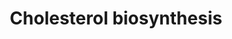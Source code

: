 ---
annotations:
- id: PW:0000454
  parent: classic metabolic pathway
  type: Pathway Ontology
  value: cholesterol biosynthetic pathway
authors:
- M.Lieberman
- MaintBot
- N.Mantei
- Thomas
- Christine Chichester
- Egonw
- Eveline1705
- Khanspers
- Eweitz
citedin: ''
communities: []
description: 'Cholesterol is a waxy steroid metabolite found in the cell membranes
  and transported in the blood plasma of all animals. It is an essential structural
  component of mammalian cell membranes, where it is required to establish proper
  membrane permeability and fluidity. In addition, cholesterol is an important component
  for the manufacture of bile acids, steroid hormones, and several fat-soluble vitamins.
  Cholesterol is the principal sterol synthesized by animals, but small quantities
  are synthesized in other eukaryotes, such as plants and fungi. It is almost completely
  absent among prokaryotes, which include bacteria.  Source: [[wikipedia:Cholesterol|Wikipedia]]'
last-edited: 2024-12-03
ndex: null
organisms:
- Saccharomyces cerevisiae
redirect_from:
- /index.php/Pathway:WP132
- /instance/WP132
- /instance/WP132_r135939
revision: r135939
schema-jsonld:
- '@context': https://schema.org/
  '@id': https://wikipathways.github.io/pathways/WP132.html
  '@type': Dataset
  creator:
    '@type': Organization
    name: WikiPathways
  description: 'Cholesterol is a waxy steroid metabolite found in the cell membranes
    and transported in the blood plasma of all animals. It is an essential structural
    component of mammalian cell membranes, where it is required to establish proper
    membrane permeability and fluidity. In addition, cholesterol is an important component
    for the manufacture of bile acids, steroid hormones, and several fat-soluble vitamins.
    Cholesterol is the principal sterol synthesized by animals, but small quantities
    are synthesized in other eukaryotes, such as plants and fungi. It is almost completely
    absent among prokaryotes, which include bacteria.  Source: [[wikipedia:Cholesterol|Wikipedia]]'
  keywords:
  - (R)-5-Phosphomevalonate
  - Acetyl-CoA
  - Cholesterol
  - ERG1
  - ERG11
  - ERG12
  - ERG13
  - ERG20
  - ERG25
  - ERG26
  - ERG3
  - ERG7
  - ERG9
  - HMG-CoA
  - HMG1
  - IDI1
  - Lanosterol
  - Lathosterol
  - MVD1
  - Squalene
  license: CC0
  name: Cholesterol biosynthesis
seo: CreativeWork
title: Cholesterol biosynthesis
wpid: WP132
---